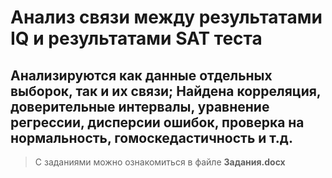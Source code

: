 # Анализ связи между результатами IQ и результатами SAT теста

## Анализируются как данные отдельных выборок, так и их связи; Найдена корреляция, доверительные интервалы, уравнение регрессии, дисперсии ошибок, проверка на нормальность, гомоскедастичность и т.д.

> С заданиями можно ознакомиться в файле **Задания.docx**
